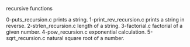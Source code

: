 recursive functions

0-puts_recursion.c prints a string.
1-print_rev_recursion.c prints a string in reverse.
2-strlen_recursion.c length of a string.
3-factorial.c factorial of a given number.
4-pow_recursion.c exponential calculation.
5-sqrt_recursion.c natural square root of a number.
